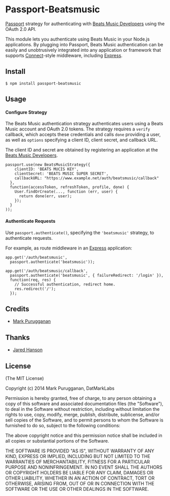 # Passport-Beatsmusic

[Passport](https://github.com/jaredhanson/passport) strategy for authenticating
with [Beats Music Developers](https://developer.beatsmusic.com/) using the OAuth 2.0 API.

This module lets you authenticate using Beats Music in your Node.js applications.  By
plugging into Passport, Beats Music authentication can be easily and unobtrusively
integrated into any application or framework that supports
[Connect](http://www.senchalabs.org/connect/)-style middleware, including
[Express](http://expressjs.com/).

## Install

    $ npm install passport-beatsmusic

## Usage

#### Configure Strategy

The Beats Music authentication strategy authenticates users using a Beats Music
account and OAuth 2.0 tokens.  The strategy requires a `verify` callback, which
accepts these credentials and calls `done` providing a user, as well as
`options` specifying a client ID, client secret, and callback URL.

The client ID and secret are obtained by registering an application at the
[Beats Music Developers](https://developer.beatsmusic.com/member/register).

    passport.use(new BeatsMusicStrategy({
        clientID: 'BEATS MUCIS KEY',
        clientSecret: 'BEATS MUSIC SUPER SECRET',
        callbackURL: "https://www.example.net/auth/beatsmusic/callback"
      },
      function(accessToken, refreshToken, profile, done) {
        User.findOrCreate(..., function (err, user) {
          return done(err, user);
        });
      }
    ));

#### Authenticate Requests

Use `passport.authenticate()`, specifying the `'beatsmusic'` strategy, to
authenticate requests.

For example, as route middleware in an [Express](http://expressjs.com/)
application:

    app.get('/auth/beatsmusic',
      passport.authenticate('beatsmusic'));

    app.get('/auth/beatsmusic/callback',
      passport.authenticate('beatsmusic', { failureRedirect: '/login' }),
      function(req, res) {
        // Successful authentication, redirect home.
        res.redirect('/');
      });

## Credits

  - [Mark Purugganan](http://github.com/datmark)

## Thanks

  - [Jared Hanson](http://github.com/jaredhanson)

## License

(The MIT License)

Copyright (c) 2014 Mark Purugganan, DatMarkLabs

Permission is hereby granted, free of charge, to any person obtaining a copy of
this software and associated documentation files (the "Software"), to deal in
the Software without restriction, including without limitation the rights to
use, copy, modify, merge, publish, distribute, sublicense, and/or sell copies of
the Software, and to permit persons to whom the Software is furnished to do so,
subject to the following conditions:

The above copyright notice and this permission notice shall be included in all
copies or substantial portions of the Software.

THE SOFTWARE IS PROVIDED "AS IS", WITHOUT WARRANTY OF ANY KIND, EXPRESS OR
IMPLIED, INCLUDING BUT NOT LIMITED TO THE WARRANTIES OF MERCHANTABILITY, FITNESS
FOR A PARTICULAR PURPOSE AND NONINFRINGEMENT. IN NO EVENT SHALL THE AUTHORS OR
COPYRIGHT HOLDERS BE LIABLE FOR ANY CLAIM, DAMAGES OR OTHER LIABILITY, WHETHER
IN AN ACTION OF CONTRACT, TORT OR OTHERWISE, ARISING FROM, OUT OF OR IN
CONNECTION WITH THE SOFTWARE OR THE USE OR OTHER DEALINGS IN THE SOFTWARE.
